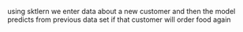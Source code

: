 using sktlern we enter data about a new customer and then the model predicts from previous data set if that customer will order food again
